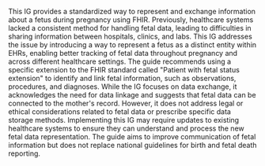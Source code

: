 This IG provides a standardized way to represent and exchange information about a fetus during pregnancy using FHIR. Previously, healthcare systems lacked a consistent method for handling fetal data, leading to difficulties in sharing information between hospitals, clinics, and labs. This IG addresses the issue by introducing a way to represent a fetus as a distinct entity within EHRs, enabling better tracking of fetal data throughout pregnancy and across different healthcare settings. The guide recommends using a specific extension to the FHIR standard called "Patient with fetal status extension" to identify and link fetal information, such as observations, procedures, and diagnoses. While the IG focuses on data exchange, it acknowledges the need for data linkage and suggests that fetal data can be connected to the mother's record. However, it does not address legal or ethical considerations related to fetal data or prescribe specific data storage methods. Implementing this IG may require updates to existing healthcare systems to ensure they can understand and process the new fetal data representation. The guide aims to improve communication of fetal information but does not replace national guidelines for birth and fetal death reporting. 
